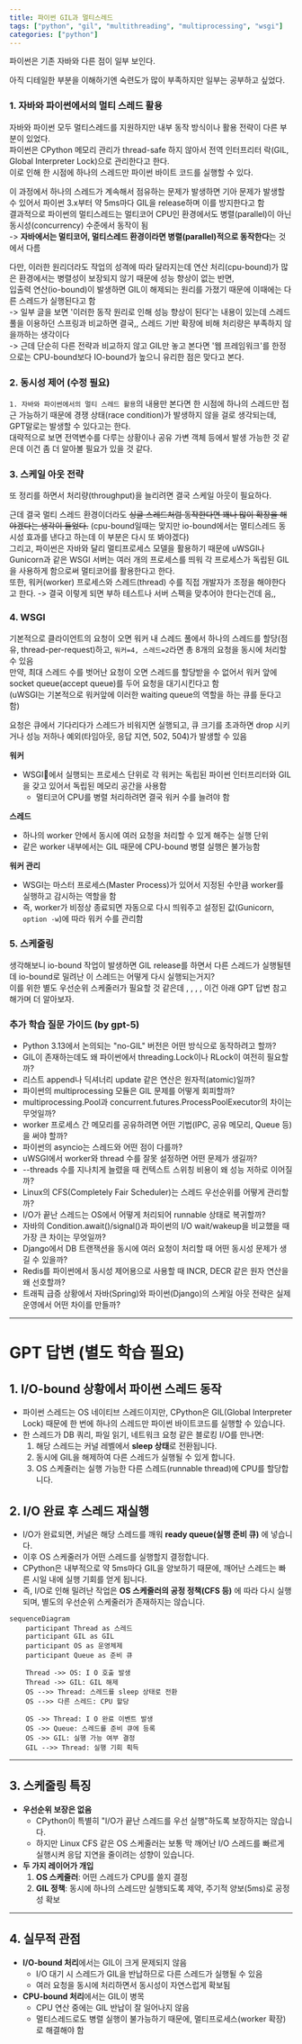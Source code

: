 ```yaml
---
title: 파이썬 GIL과 멀티스레드
tags: ["python", "gil", "multithreading", "multiprocessing", "wsgi"]
categories: ["python"]
---
```


파이썬은 기존 자바와 다른 점이 일부 보인다.

아직 디테일한 부분을 이해하기엔 숙련도가 많이 부족하지만 일부는 공부하고 싶었다.

### 1. 자바와 파이썬에서의 멀티 스레드 활용

자바와 파이썬 모두 멀티스레드를 지원하지만 내부 동작 방식이나 활용 전략이 다른 부분이 있었다.<br/>
파이썬은 CPython 메모리 관리가 thread-safe 하지 않아서 전역 인터프리터 락(GIL, Global Interpreter Lock)으로 관리한다고 한다.<br/>
이로 인해 한 시점에 하나의 스레드만 파이썬 바이트 코드를 실행할 수 있다.

이 과정에서 하나의 스레드가 계속해서 점유하는 문제가 발생하면 기아 문제가 발생할 수 있어서 파이썬 3.x부터 약 5ms마다 GIL을 release하며 이를 방지한다고 함<br/>
결과적으로 파이썬의 멀티스레드는 멀티코어 CPU인 환경에서도 병렬(parallel)이 아닌 동시성(concurrency) 수준에서 동작이 됨<br/>
-> **자바에서는 멀티코어, 멀티스레드 환경이라면 병렬(parallel)적으로 동작한다**는 것에서 다름

다만, 이러한 원리더라도 작업의 성격에 따라 달라지는데 연산 처리(cpu-bound)가 많은 환경에서는 병렬성이 보장되지 않기 때문에 성능 향상이 없는 반면,<br/>
입출력 연산(io-bound)이 발생하면 GIL이 해제되는 원리를 가졌기 때문에 이때에는 다른 스레드가 실행된다고 함<br/>
-> 일부 글을 보면 '이러한 동작 원리로 인해 성능 향상이 된다'는 내용이 있는데 스레드 풀을 이용하던 스프링과 비교하면 결국,, 스레드 기반 확장에 비해 처리량은 부족하지 않을까하는 생각이다<br/>
-> 근데 단순히 다른 전략과 비교하지 않고 GIL만 놓고 본다면 '웹 프레임워크'를 한정으로는 CPU-bound보다 IO-bound가 높으니 유리한 점은 맞다고 본다.

### 2. 동시성 제어 (수정 필요)

`1. 자바와 파이썬에서의 멀티 스레드 활용`의 내용만 본다면 한 시점에 하나의 스레드만 접근 가능하기 때문에 경쟁 상태(race condition)가 발생하지 않을 걸로 생각되는데, GPT말로는 발생할 수 있다고는 한다.<br/>
대략적으로 보면 전역변수를 다루는 상황이나 공유 가변 객체 등에서 발생 가능한 것 같은데 이건 좀 더 알아볼 필요가 있을 것 같다.

### 3. 스케일 아웃 전략

또 정리를 하면서 처리량(throughput)을 늘리려면 결국 스케일 아웃이 필요하다.

근데 결국 멀티 스레드 환경이더라도 ~~싱글 스레드처럼 동작한다면 꽤나 많이 확장을 해야겠다는 생각이 들었다.~~ (cpu-bound일때는 맞지만 io-bound에서는 멀티스레드 동시성 효과를 낸다고 하는데 이 부분은 다시 또 봐야겠다)<br/>
그리고, 파이썬은 자바와 달리 멀티프로세스 모델을 활용하기 때문에 uWSGI나 Gunicorn과 같은 WSGI 서버는 여러 개의 프로세스를 띄워 각 프로세스가 독립된 GIL을 사용하게 함으로써 멀티코어를 활용한다고 한다.<br/>
또한, 워커(worker) 프로세스와 스레드(thread) 수를 직접 개발자가 조정을 해야한다고 한다. 
-> 결국 이렇게 되면 부하 테스트나 서버 스펙을 맞추어야 한다는건데 음,, 

### 4. WSGI

기본적으로 클라이언트의 요청이 오면 워커 내 스레드 풀에서 하나의 스레드를 할당(점유, thread-per-request)하고, `워커=4, 스레드=2`라면 총 8개의 요청을 동시에 처리할 수 있음<br/>
만약, 최대 스레드 수를 벗어난 요청이 오면 스레드를 할당받을 수 없어서 워커 앞에 socket queue(accept queue)를 두어 요청을 대기시킨다고 함<br/>
(uWSGI는 기본적으로 워커앞에 이러한 waiting queue의 역할을 하는 큐를 둔다고 함)

요청은 큐에서 기다리다가 스레드가 비워지면 실행되고, 큐 크기를 초과하면 drop 시키거나 성능 저하나 예외(타임아웃, 응답 지연, 502, 504)가 발생할 수 있음 


**워커**

- WSGI에서 실행되는 프로세스 단위로 각 워커는 독립된 파이썬 인터프리터와 GIL을 갖고 있어서 독립된 메모리 공간을 사용함
  - 멀티코어 CPU를 병렬 처리하려면 결국 워커 수를 늘려야 함

**스레드** 

- 하나의 worker 안에서 동시에 여러 요청을 처리할 수 있게 해주는 실행 단위
- 같은 worker 내부에서는 GIL 때문에 CPU-bound 병렬 실행은 불가능함

**워커 관리**

- WSGI는 마스터 프로세스(Master Process)가 있어서 지정된 수만큼 worker를 실행하고 감시하는 역할을 함
- 즉, worker가 비정상 종료되면 자동으로 다시 띄워주고 설정된 값(Gunicorn, `option -w`)에 따라 워커 수를 관리함

### 5. 스케줄링

생각해보니 io-bound 작업이 발생하면 GIL release를 하면서 다른 스레드가 실행될텐데 io-bound로 밀려난 이 스레드는 어떻게 다시 실행되는거지?<br/>
이를 위한 별도 우선순위 스케줄러가 필요할 것 같은데 , , , , 이건 아래 GPT 답변 참고해가며 더 알아보자.

### 추가 학습 질문 가이드 (by gpt-5)

- Python 3.13에서 논의되는 "no-GIL" 버전은 어떤 방식으로 동작하려고 할까?
- GIL이 존재하는데도 왜 파이썬에서 threading.Lock이나 RLock이 여전히 필요할까?
- 리스트 append나 딕셔너리 update 같은 연산은 원자적(atomic)일까?
- 파이썬의 multiprocessing 모듈은 GIL 문제를 어떻게 회피할까?
- multiprocessing.Pool과 concurrent.futures.ProcessPoolExecutor의 차이는 무엇일까?
- worker 프로세스 간 메모리를 공유하려면 어떤 기법(IPC, 공유 메모리, Queue 등)을 써야 할까?
- 파이썬의 asyncio는 스레드와 어떤 점이 다를까?
- uWSGI에서 worker와 thread 수를 잘못 설정하면 어떤 문제가 생길까?
- --threads 수를 지나치게 늘렸을 때 컨텍스트 스위칭 비용이 왜 성능 저하로 이어질까?
- Linux의 CFS(Completely Fair Scheduler)는 스레드 우선순위를 어떻게 관리할까?
- I/O가 끝난 스레드는 OS에서 어떻게 처리되어 runnable 상태로 복귀할까?
- 자바의 Condition.await()/signal()과 파이썬의 I/O wait/wakeup을 비교했을 때 가장 큰 차이는 무엇일까?
- Django에서 DB 트랜잭션을 동시에 여러 요청이 처리할 때 어떤 동시성 문제가 생길 수 있을까?
- Redis를 파이썬에서 동시성 제어용으로 사용할 때 INCR, DECR 같은 원자 연산을 왜 선호할까?
- 트래픽 급증 상황에서 자바(Spring)와 파이썬(Django)의 스케일 아웃 전략은 실제 운영에서 어떤 차이를 만들까?

---

# GPT 답변 (별도 학습 필요)

## 1. I/O-bound 상황에서 파이썬 스레드 동작
- 파이썬 스레드는 OS 네이티브 스레드이지만, CPython은 GIL(Global Interpreter Lock) 때문에 한 번에 하나의 스레드만 파이썬 바이트코드를 실행할 수 있습니다.  
- 한 스레드가 DB 쿼리, 파일 읽기, 네트워크 요청 같은 블로킹 I/O를 만나면:
  1. 해당 스레드는 커널 레벨에서 **sleep 상태**로 전환됩니다.  
  2. 동시에 GIL을 해제하여 다른 스레드가 실행될 수 있게 합니다.  
  3. OS 스케줄러는 실행 가능한 다른 스레드(runnable thread)에 CPU를 할당합니다.  

## 2. I/O 완료 후 스레드 재실행
- I/O가 완료되면, 커널은 해당 스레드를 깨워 **ready queue(실행 준비 큐)** 에 넣습니다.  
- 이후 OS 스케줄러가 어떤 스레드를 실행할지 결정합니다.  
- CPython은 내부적으로 약 5ms마다 GIL을 양보하기 때문에, 깨어난 스레드는 빠른 시일 내에 실행 기회를 얻게 됩니다.  
- 즉, I/O로 인해 밀려난 작업은 **OS 스케줄러의 공정 정책(CFS 등)** 에 따라 다시 실행되며, 별도의 우선순위 스케줄러가 존재하지는 않습니다.  

```mermaid
sequenceDiagram
    participant Thread as 스레드
    participant GIL as GIL
    participant OS as 운영체제
    participant Queue as 준비 큐

    Thread ->> OS: I O 호출 발생
    Thread ->> GIL: GIL 해제
    OS -->> Thread: 스레드를 sleep 상태로 전환
    OS -->> 다른 스레드: CPU 할당

    OS ->> Thread: I O 완료 이벤트 발생
    OS ->> Queue: 스레드를 준비 큐에 등록
    OS ->> GIL: 실행 가능 여부 결정
    GIL -->> Thread: 실행 기회 획득

```

---

## 3. 스케줄링 특징
- **우선순위 보장은 없음**
  - CPython이 특별히 "I/O가 끝난 스레드를 우선 실행"하도록 보장하지는 않습니다.  
  - 하지만 Linux CFS 같은 OS 스케줄러는 보통 막 깨어난 I/O 스레드를 빠르게 실행시켜 응답 지연을 줄이려는 성향이 있습니다.  
- **두 가지 레이어가 개입**
  1. **OS 스케줄러**: 어떤 스레드가 CPU를 쓸지 결정  
  2. **GIL 정책**: 동시에 하나의 스레드만 실행되도록 제약, 주기적 양보(5ms)로 공정성 확보  

---

## 4. 실무적 관점
- **I/O-bound 처리**에서는 GIL이 크게 문제되지 않음
  - I/O 대기 시 스레드가 GIL을 반납하므로 다른 스레드가 실행될 수 있음  
  - 여러 요청을 동시에 처리하면서 동시성이 자연스럽게 확보됨  
- **CPU-bound 처리**에서는 GIL이 병목
  - CPU 연산 중에는 GIL 반납이 잘 일어나지 않음  
  - 멀티스레드로도 병렬 실행이 불가능하기 때문에, 멀티프로세스(worker 확장)로 해결해야 함  
